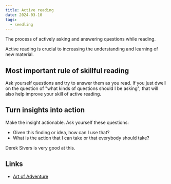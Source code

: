 ```yaml
---
title: Active reading
date: 2024-03-10
tags:
  - seedling
---
```


The process of actively asking and answering questions while reading.

Active reading is crucial to increasing the understanding and learning of new material.

## Most important rule of skillful reading

Ask yourself questions and try to answer them as you read. If you just dwell on the question of "what kinds of questions should I be asking", that will also help improve your skill of active reading.

## Turn insights into action

Make the insight actionable. Ask yourself these questions:

- Given this finding or idea, how can I use that?
- What is the action that I can take or that everybody should take?

Derek Sivers is very good at this.

## Links

- [Art of Adventure](https://sive.rs/2015-09-adventure)
